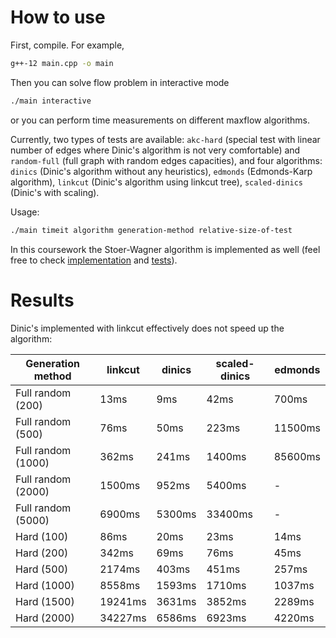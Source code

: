 # How to use

First, compile. For example, 
```bash
g++-12 main.cpp -o main
```

Then you can solve flow problem in interactive mode
```bash
./main interactive
```
or you can perform time measurements on different maxflow algorithms.

Currently, two types of tests are available: `akc-hard` 
(special test with linear number of edges where Dinic's algorithm is not very comfortable)
and `random-full` (full graph with random edges capacities),
and four algorithms: `dinics` (Dinic's algorithm without any heuristics),
`edmonds` (Edmonds-Karp algorithm), `linkcut` (Dinic's algorithm using linkcut tree),
`scaled-dinics` (Dinic's with scaling).

Usage:
```bash
./main timeit algorithm generation-method relative-size-of-test
```

In this coursework the Stoer-Wagner algorithm is implemented as well
(feel free to check [implementation](stoer_wagner.hpp) and [tests](unit-tests/stoer_wagner_tests.cpp)).

# Results
Dinic's implemented with linkcut effectively does not speed up the algorithm:

| **Generation method** | linkcut | dinics | scaled-dinics | edmonds |
|-----------------------|---------|--------|---------------|---------|
| Full random (200)     | 13ms    | 9ms    | 42ms          | 700ms   |
| Full random (500)     | 76ms    | 50ms   | 223ms         | 11500ms |
| Full random (1000)    | 362ms   | 241ms  | 1400ms        | 85600ms |
| Full random (2000)    | 1500ms  | 952ms  | 5400ms        | -       |
| Full random (5000)    | 6900ms  | 5300ms | 33400ms       | -       |
| Hard (100)            | 86ms    | 20ms   | 23ms          | 14ms    |
| Hard (200)            | 342ms   | 69ms   | 76ms          | 45ms    |
| Hard (500)            | 2174ms  | 403ms  | 451ms         | 257ms   |
| Hard (1000)           | 8558ms  | 1593ms | 1710ms        | 1037ms  |
| Hard (1500)           | 19241ms | 3631ms | 3852ms        | 2289ms  |
| Hard (2000)           | 34227ms | 6586ms | 6923ms        | 4220ms  |

